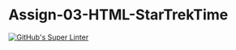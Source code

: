 # Assign-03-HTML-StarTrekTime
[![GitHub's Super Linter](https://github.com/ICS2O-Programming-Kaitlin-G/Assign-03-HTML-StarTrekTime/actions/workflows/main.yml/badge.svg)](https://github.com/ICS2O-Programming-Kaitlin-G/Assign-03-HTML-StarTrekTime/actions)
